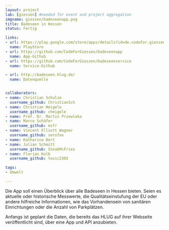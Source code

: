 ```yaml
---
layout: project
lab: [giessen] #needed for event and project aggregation
imgname: giessen/badeseenapp.png
title: Badeseen in Hessen
status: Fertig

links:
- url: https://play.google.com/store/apps/details?id=de.codefor.giessen.Badeseenapp
  name: PlayStore
- url: https://github.com/CodeForGiessen/badeseenapp
  name: App-Github
- url: https://github.com/CodeForGiessen/badeseenservice
  name: Service-Github

- url: http://badeseen.hlug.de/
  name: Datenquelle


collaborators:
- name: Christian Schulze
  username_github: ChristianSch
- name: Christian Heigele
  username_github: cheigele
- name: Prof. Dr. Martin Przewloka
- name: Marco Schäfer
  username_github: msfr
- name: Vincent Elliott Wagner
  username_github: serofax
- name: Katharina Dort
- name: Julian Schmitt
  username_github: SteakMcFries
- name: Florian Kolb
  username_github: toxic2302

tags:
- Umwelt

---
```

Die App soll einen Überblick über alle Badeseen in Hessen bieten.
Seien es aktuelle oder historische Messwerte, die Qualitätseinstufung der EU oder andere hilfreiche Informationen, wie das Vorhandensein von sanitären Einrichtungen oder die Anzahl von Parkplätzen.

Anfangs ist geplant die Daten, die bereits das HLUG auf ihrer Webseite veröffentlicht sind, über eine App und API anzubieten.
